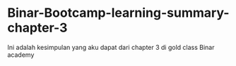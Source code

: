# Binar-Bootcamp-learning-summary-chapter-3
Ini adalah kesimpulan yang aku dapat dari chapter 3 di gold class Binar academy
